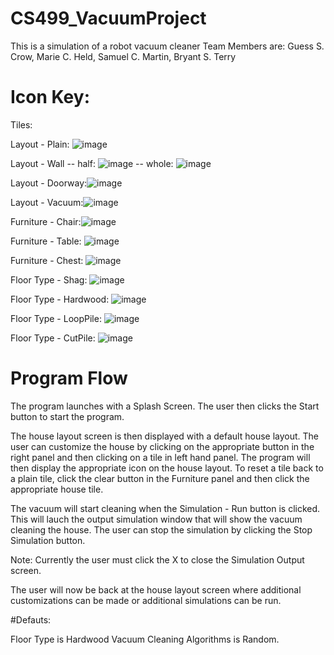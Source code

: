 # CS499_VacuumProject
This is a simulation of a robot vacuum cleaner
Team Members are: Guess S. Crow, Marie C. Held, Samuel C. Martin, Bryant S. Terry 

# Icon Key:

Tiles:

Layout - Plain: ![image](https://user-images.githubusercontent.com/70613399/164985564-0e04d62d-6e3d-480a-a0ec-66cae3c908c8.png)

Layout - Wall -- half:  ![image](https://user-images.githubusercontent.com/70613399/164985437-ee9ff4bd-3a2c-42e7-98aa-94cd6f696e74.png)
              -- whole: ![image](https://user-images.githubusercontent.com/70613399/164985645-6611ee08-e001-4584-bf02-a7c2a6d45b50.png)
 
Layout - Doorway:![image](https://user-images.githubusercontent.com/70613399/164985369-07e24608-5c87-4782-a090-dea8b48c545c.png)

Layout - Vacuum:![image](https://user-images.githubusercontent.com/70613399/164986920-74dba9b0-8f11-4196-9bc3-3e09de35c4f2.png)


Furniture - Chair:![image](https://user-images.githubusercontent.com/70613399/164985332-242e0555-6d1e-4834-b8c8-51d40be525d9.png)

Furniture - Table: ![image](https://user-images.githubusercontent.com/70613399/164985805-f521c9f0-b88e-44ed-a3bf-13d4df57ee41.png)

Furniture - Chest: ![image](https://user-images.githubusercontent.com/70613399/164985347-335c3097-2779-4fb3-b4c2-11ab34aa26ba.png)



Floor Type -  Shag: ![image](https://user-images.githubusercontent.com/70613399/164986889-d0ed9f84-df24-4b0d-bcce-1b1968b0c0dc.png)

Floor Type - Hardwood: ![image](https://user-images.githubusercontent.com/70613399/164985486-8fb3c9f0-54ac-49bd-949f-bc1c683bd6f8.png)

Floor Type -  LoopPile: ![image](https://user-images.githubusercontent.com/70613399/164986903-80a605d9-d4a8-4a57-83b5-3b737dd5213b.png)

Floor Type -  CutPile:  ![image](https://user-images.githubusercontent.com/70613399/164985289-6a98df81-b7ac-4a43-a0c1-a05154f5e729.png)


# Program Flow

The program launches with a Splash Screen.  The user then clicks the Start button to start the program.

The house layout screen is then displayed with a default house layout.  The user can customize the house by clicking on the appropriate button in the right panel and then clicking on a tile in left hand panel.  The program will then display the appropriate icon on the house layout.  To reset a tile back to a plain tile, click the clear button in the Furniture panel and then click the appropriate house tile.

The vacuum will start cleaning when the Simulation - Run button is clicked.  This will lauch the output simulation window that will show the vacuum cleaning the house. The user can stop the simulation by clicking the Stop Simulation button.

Note:  Currently the user must click the X to close the Simulation Output screen. 

The user will now be back at the house layout screen where additional customizations can be made or additional simulations can be run.

#Defauts:

Floor Type is Hardwood
Vacuum Cleaning Algorithms is Random.


